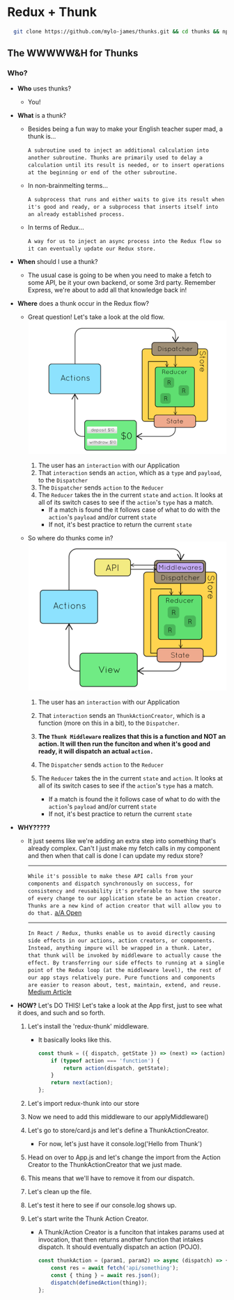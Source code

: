 # Redux + Thunk

```bash
  git clone https://github.com/mylo-james/thunks.git && cd thunks && npm install 
```

## The WWWWW&H for Thunks

### Who?

-   **Who** uses thunks?

    -   You!

-   **What** is a thunk?

    -   Besides being a fun way to make your English teacher super mad, a thunk is...

        `A subroutine used to inject an additional calculation into another subroutine. Thunks are primarily used to delay a calculation until its result is needed, or to insert operations at the beginning or end of the other subroutine.`

    -   In non-brainmelting terms...

        `A subprocess that runs and either waits to give its result when it's good and ready, or a subprocess that inserts itself into an already established process.`

    -   In terms of Redux...

        `A way for us to inject an async process into the Redux flow so it can eventually update our Redux store.`

-   **When** should I use a thunk?

    -   The usual case is going to be when you need to make a fetch to some API, be it your own backend, or some 3rd party. Remember Express, we're about to add all that knowledge back in!

-   **Where** does a thunk occur in the Redux flow?

    -   Great question! Let's take a look at the old flow.
        ![redux](./redux.gif)

        1. The user has an `interaction` with our Application
        2. That `interaction` sends an `action`, which as a `type` and `payload`, to the `Dispatcher`
        3. The `Dispatcher` sends `action` to the `Reducer`
        4. The `Reducer` takes the in the current `state` and `action`. It looks at all of its switch cases to see if the `action`'s `type` has a match.
            - If a match is found the it follows case of what to do with the `action`'s `payload` and/or current `state`
            - If not, it's best practice to return the current `state`

    -   So where do thunks come in?
        ![redux with thunk](./redux-thunk.gif)

        1. The user has an `interaction` with our Application
        2. That `interaction` sends an `ThunkActionCreator`, which is a function (more on this in a bit), to the `Dispatcher`.

        3. **The `Thunk Middleware` realizes that this is a function and NOT an action. It will then run the funciton and when it's good and ready, it will dispatch an actual `action.`**

        4. The `Dispatcher` sends `action` to the `Reducer`
        5. The `Reducer` takes the in the current `state` and `action`. It looks at all of its switch cases to see if the `action`'s `type` has a match.
            - If a match is found the it follows case of what to do with the `action`'s `payload` and/or current `state`
            - If not, it's best practice to return the current `state`

-   **WHY?????**

    -   It just seems like we're adding an extra step into something that's already complex. Can't I just make my fetch calls in my component and then when that call is done I can update my redux store?

        ***

        `While it's possible to make these API calls from your components and dispatch synchronously on success, for consistency and reusability it's preferable to have the source of every change to our application state be an action creator. Thunks are a new kind of action creator that will allow you to do that.` [a/A Open](https://open.appacademy.io/learn/js-py---sep-2020-online/week-15-sep-2020-online/thunk-actions)

        ***

        `In React / Redux, thunks enable us to avoid directly causing side effects in our actions, action creators, or components. Instead, anything impure will be wrapped in a thunk. Later, that thunk will be invoked by middleware to actually cause the effect. By transferring our side effects to running at a single point of the Redux loop (at the middleware level), the rest of our app stays relatively pure. Pure functions and components are easier to reason about, test, maintain, extend, and reuse.`
        [Medium Article](https://medium.com/fullstack-academy/thunks-in-redux-the-basics-85e538a3fe60#:~:text=Thunks%20in%20React%20%26%20Redux,be%20wrapped%20in%20a%20thunk.)

-   **HOW?**
    Let's DO THIS! Let's take a look at the App first, just to see what it does, and such and so forth.

    1.  Let's install the 'redux-thunk' middleware.

        -   It basically looks like this.

            ```js
            const thunk = ({ dispatch, getState }) => (next) => (action) => {
                if (typeof action === 'function') {
                    return action(dispatch, getState);
                }
                return next(action);
            };
            ```

    2.  Let's import redux-thunk into our store
    3.  Now we need to add this middleware to our applyMiddleware()
    4.  Let's go to store/card.js and let's define a ThunkActionCreator.
        -   For now, let's just have it console.log('Hello from Thunk')
    5.  Head on over to App.js and let's change the import from the Action Creator to the ThunkActionCreator that we just made.
    6.  This means that we'll have to remove it from our dispatch.
    7.  Let's clean up the file.
    8.  Let's test it here to see if our console.log shows up.
    9.  Let's start write the Thunk Action Creator.

        -   A Thunk/Action Creator is a funciton that intakes params used at invocation, that then returns another function that intakes dispatch. It should eventually dispatch an action (POJO).

            ```js
            const thunkAction = (param1, param2) => async (dispatch) => {
                const res = await fetch('api/something');
                const { thing } = await res.json();
                dispatch(definedAction(thing));
            };
            ```
